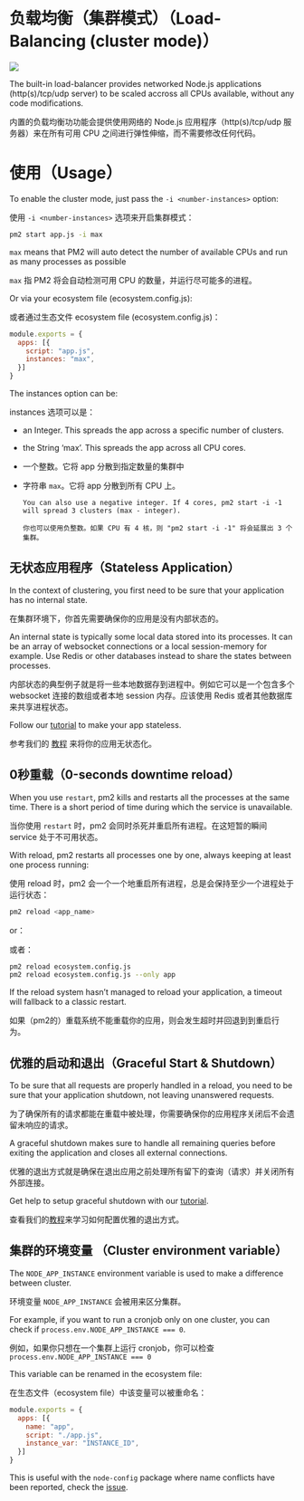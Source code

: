 # 负载均衡（集群模式）（Load-Balancing (cluster mode)）

![](https://pm2.io/doc/img/runtime/cluster-mode.png)

The built-in load-balancer provides networked Node.js applications (http(s)/tcp/udp server) to be scaled accross all CPUs available, without any code modifications.

内置的负载均衡功功能会提供使用网络的 Node.js 应用程序（http(s)/tcp/udp 服务器）来在所有可用 CPU 之间进行弹性伸缩，而不需要修改任何代码。

# 使用（Usage）

To enable the cluster mode, just pass the `-i <number-instances>` option:

使用 `-i <number-instances>` 选项来开启集群模式：

```sh
pm2 start app.js -i max
```

`max` means that PM2 will auto detect the number of available CPUs and run as many processes as possible

`max` 指 PM2 将会自动检测可用 CPU 的数量，并运行尽可能多的进程。

Or via your ecosystem file (ecosystem.config.js):

或者通过生态文件 ecosystem file (ecosystem.config.js)：

```js
module.exports = {
  apps: [{
    script: "app.js",
    instances: "max",
  }]
}
```

The instances option can be:

instances 选项可以是：

- an Integer. This spreads the app across a specific number of clusters.
- the String ‘max’. This spreads the app across all CPU cores.

- 一个整数。它将 app 分散到指定数量的集群中
- 字符串 `max`。它将 app 分散到所有 CPU 上。

      You can also use a negative integer. If 4 cores, pm2 start -i -1 will spread 3 clusters (max - integer).

      你也可以使用负整数。如果 CPU 有 4 核，则 "pm2 start -i -1" 将会延展出 3 个集群。

## 无状态应用程序（Stateless Application）

In the context of clustering, you first need to be sure that your application has no internal state.

在集群环境下，你首先需要确保你的应用是没有内部状态的。

An internal state is typically some local data stored into its processes. It can be an array of websocket connections or a local session-memory for example. Use Redis or other databases instead to share the states between processes.

内部状态的典型例子就是将一些本地数据存到进程中。例如它可以是一个包含多个 websocket 连接的数组或者本地 session 内存。应该使用 Redis 或者其他数据库来共享进程状态。

Follow our [tutorial](https://pm2.io/doc/en/runtime/best-practices/stateless-application/) to make your app stateless.

参考我们的 [教程](https://pm2.io/doc/en/runtime/best-practices/stateless-application/) 来将你的应用无状态化。

## 0秒重载（0-seconds downtime reload）

When you use `restart`, pm2 kills and restarts all the processes at the same time. There is a short period of time during which the service is unavailable.

当你使用 `restart` 时，pm2 会同时杀死并重启所有进程。在这短暂的瞬间 service 处于不可用状态。

With reload, pm2 restarts all processes one by one, always keeping at least one process running:

使用 reload 时，pm2 会一个一个地重启所有进程，总是会保持至少一个进程处于运行状态：

```sh
pm2 reload <app_name>
```

or：

或者：

```sh
pm2 reload ecosystem.config.js
pm2 reload ecosystem.config.js --only app
```

If the reload system hasn’t managed to reload your application, a timeout will fallback to a classic restart.

如果（pm2的）重载系统不能重载你的应用，则会发生超时并回退到到重启行为。

## 优雅的启动和退出（Graceful Start & Shutdown）

To be sure that all requests are properly handled in a reload, you need to be sure that your application shutdown, not leaving unanswered requests.

为了确保所有的请求都能在重载中被处理，你需要确保你的应用程序关闭后不会遗留未响应的请求。

A graceful shutdown makes sure to handle all remaining queries before exiting the application and closes all external connections.

优雅的退出方式就是确保在退出应用之前处理所有留下的查询（请求）并关闭所有外部连接。

Get help to setup graceful shutdown with our [tutorial](https://pm2.io/doc/en/runtime/best-practices/graceful-shutdown/).

查看我们的[教程](https://pm2.io/doc/en/runtime/best-practices/graceful-shutdown/)来学习如何配置优雅的退出方式。

## 集群的环境变量 （Cluster environment variable）

The `NODE_APP_INSTANCE` environment variable is used to make a difference between cluster.

环境变量 `NODE_APP_INSTANCE` 会被用来区分集群。

For example, if you want to run a cronjob only on one cluster, you can check if `process.env.NODE_APP_INSTANCE === 0`.

例如，如果你只想在一个集群上运行 cronjob，你可以检查 `process.env.NODE_APP_INSTANCE === 0`

This variable can be renamed in the ecosystem file:

在生态文件（ecosystem file）中该变量可以被重命名：

```js
module.exports = {
  apps: [{
    name: "app",
    script: "./app.js",
    instance_var: "INSTANCE_ID",
  }]
}
```

This is useful with the `node-config` package where name conflicts have been reported, check the [issue](https://github.com/Unitech/pm2/issues/2045).



